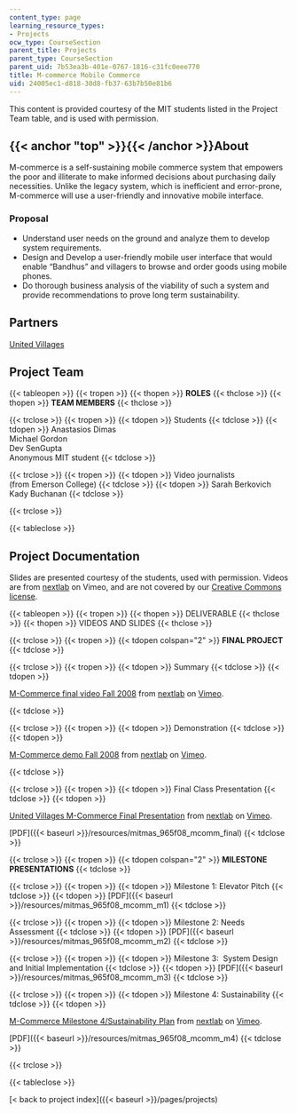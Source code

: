 ```yaml
---
content_type: page
learning_resource_types:
- Projects
ocw_type: CourseSection
parent_title: Projects
parent_type: CourseSection
parent_uid: 7b53ea3b-401e-0767-1816-c31fc0eee770
title: M-commerce Mobile Commerce
uid: 24005ec1-d818-30d8-fb37-63b7b50e81b6
---
```


This content is provided courtesy of the MIT students listed in the Project Team table, and is used with permission.

{{< anchor "top" >}}{{< /anchor >}}About
----------------------------------------

M-commerce is a self-sustaining mobile commerce system that empowers the poor and illiterate to make informed decisions about purchasing daily necessities. Unlike the legacy system, which is inefficient and error-prone, M-commerce will use a user-friendly and innovative mobile interface.

### Proposal

*   Understand user needs on the ground and analyze them to develop system requirements.
*   Design and Develop a user-friendly mobile user interface that would enable “Bandhus” and villagers to browse and order goods using mobile phones.
*   Do thorough business analysis of the viability of such a system and provide recommendations to prove long term sustainability.

Partners
--------

[United Villages](https://www.crunchbase.com/organization/united-villages-inc)

Project Team
------------

{{< tableopen >}}
{{< tropen >}}
{{< thopen >}}
**ROLES**
{{< thclose >}}
{{< thopen >}}
**TEAM MEMBERS**
{{< thclose >}}

{{< trclose >}}
{{< tropen >}}
{{< tdopen >}}
Students
{{< tdclose >}}
{{< tdopen >}}
Anastasios Dimas  
Michael Gordon  
Dev SenGupta  
Anonymous MIT student
{{< tdclose >}}

{{< trclose >}}
{{< tropen >}}
{{< tdopen >}}
Video journalists  
(from Emerson College)
{{< tdclose >}}
{{< tdopen >}}
Sarah Berkovich  
Kady Buchanan
{{< tdclose >}}

{{< trclose >}}

{{< tableclose >}}

Project Documentation
---------------------

Slides are presented courtesy of the students, used with permission. Videos are from [nextlab](https://vimeo.com/nextlab/) on Vimeo, and are not covered by our [Creative Commons license](/terms/#cc).

{{< tableopen >}}
{{< tropen >}}
{{< thopen >}}
DELIVERABLE
{{< thclose >}}
{{< thopen >}}
VIDEOS AND SLIDES
{{< thclose >}}

{{< trclose >}}
{{< tropen >}}
{{< tdopen colspan="2" >}}
**FINAL PROJECT**
{{< tdclose >}}

{{< trclose >}}
{{< tropen >}}
{{< tdopen >}}
Summary
{{< tdclose >}}
{{< tdopen >}}


[M-Commerce final video Fall 2008](https://vimeo.com/4886065) from [nextlab](https://vimeo.com/nextlab) on [Vimeo](https://vimeo.com).


{{< tdclose >}}

{{< trclose >}}
{{< tropen >}}
{{< tdopen >}}
Demonstration
{{< tdclose >}}
{{< tdopen >}}


[M-Commerce demo Fall 2008](https://vimeo.com/4872619) from [nextlab](https://vimeo.com/nextlab) on [Vimeo](https://vimeo.com).


{{< tdclose >}}

{{< trclose >}}
{{< tropen >}}
{{< tdopen >}}
Final Class Presentation
{{< tdclose >}}
{{< tdopen >}}


[United Villages M-Commerce Final Presentation](https://vimeo.com/3163018) from [nextlab](https://vimeo.com/nextlab) on [Vimeo](https://vimeo.com).

  
[PDF]({{< baseurl >}}/resources/mitmas_965f08_mcomm_final)
{{< tdclose >}}

{{< trclose >}}
{{< tropen >}}
{{< tdopen colspan="2" >}}
**MILESTONE PRESENTATIONS**
{{< tdclose >}}

{{< trclose >}}
{{< tropen >}}
{{< tdopen >}}
Milestone 1: Elevator Pitch
{{< tdclose >}}
{{< tdopen >}}
[PDF]({{< baseurl >}}/resources/mitmas_965f08_mcomm_m1)
{{< tdclose >}}

{{< trclose >}}
{{< tropen >}}
{{< tdopen >}}
Milestone 2: Needs Assessment
{{< tdclose >}}
{{< tdopen >}}
[PDF]({{< baseurl >}}/resources/mitmas_965f08_mcomm_m2)
{{< tdclose >}}

{{< trclose >}}
{{< tropen >}}
{{< tdopen >}}
Milestone 3:  System Design and Initial Implementation
{{< tdclose >}}
{{< tdopen >}}
[PDF]({{< baseurl >}}/resources/mitmas_965f08_mcomm_m3)
{{< tdclose >}}

{{< trclose >}}
{{< tropen >}}
{{< tdopen >}}
Milestone 4: Sustainability
{{< tdclose >}}
{{< tdopen >}}


[M-Commerce Milestone 4/Sustainability Plan](https://vimeo.com/3187212) from [nextlab](https://vimeo.com/nextlab) on [Vimeo](https://vimeo.com).

  
[PDF]({{< baseurl >}}/resources/mitmas_965f08_mcomm_m4)
{{< tdclose >}}

{{< trclose >}}

{{< tableclose >}}

[\< back to project index]({{< baseurl >}}/pages/projects)